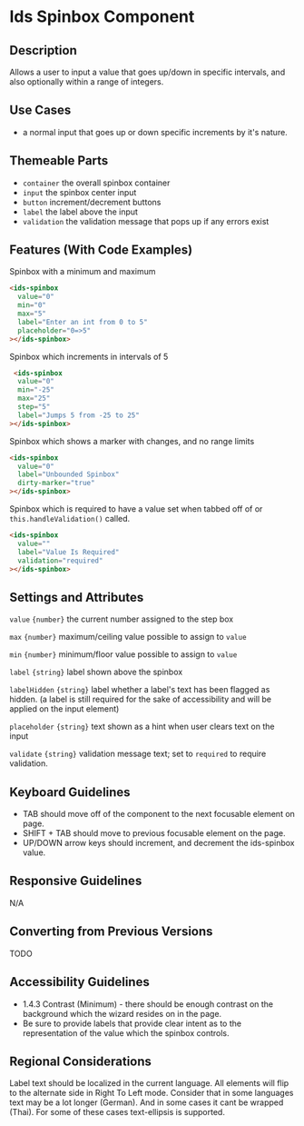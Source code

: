 # Ids Spinbox Component

## Description
Allows a user to input a value that goes up/down in specific intervals, and also optionally within a range of integers.

## Use Cases
- a normal input that goes up or down specific increments by it's nature.

## Themeable Parts
- `container` the overall spinbox container
- `input` the spinbox center input
- `button` increment/decrement buttons
- `label` the label above the input
- `validation` the validation message that pops up if any errors exist

## Features (With Code Examples)

Spinbox with a minimum and maximum

```html
<ids-spinbox
  value="0"
  min="0"
  max="5"
  label="Enter an int from 0 to 5"
  placeholder="0=>5"
></ids-spinbox>
```

Spinbox which increments in intervals of 5
```html
 <ids-spinbox
  value="0"
  min="-25"
  max="25"
  step="5"
  label="Jumps 5 from -25 to 25"
></ids-spinbox>
 ```

Spinbox which shows a marker with changes, and no range limits

```html
<ids-spinbox
  value="0"
  label="Unbounded Spinbox"
  dirty-marker="true"
></ids-spinbox>
```

Spinbox which is required to have a value set when tabbed off of or `this.handleValidation()` called.

```html
<ids-spinbox
  value=""
  label="Value Is Required"
  validation="required"
></ids-spinbox>
```

## Settings and Attributes

`value` `{number}` the current number assigned to the step box

`max` `{number}` maximum/ceiling value possible to assign to `value`

`min` `{number}` minimum/floor value possible to assign to `value`

`label` `{string}` label shown above the spinbox

`labelHidden` `{string}` label whether a label's text has been flagged as hidden.
(a label is still required for the sake of accessibility and will be applied on the input element)

`placeholder` `{string}` text shown as a hint when user clears text on the input

`validate` `{string}` validation message text; set to `required` to require validation.

## Keyboard Guidelines
- TAB should move off of the component to the next focusable element on page.
- SHIFT + TAB should move to previous focusable element on the page.
- UP/DOWN arrow keys should increment, and decrement the ids-spinbox value.

## Responsive Guidelines

N/A

## Converting from Previous Versions

TODO

## Accessibility Guidelines
- 1.4.3 Contrast (Minimum) - there should be enough contrast on the background which the wizard resides on in the page.
- Be sure to provide labels that provide clear intent as to the representation of the value which the spinbox controls.

## Regional Considerations
Label text should be localized in the current language. All elements will flip to the alternate side in Right To Left mode. Consider that in some languages text may be a lot longer (German). And in some cases it cant be wrapped (Thai). For some of these cases text-ellipsis is supported.